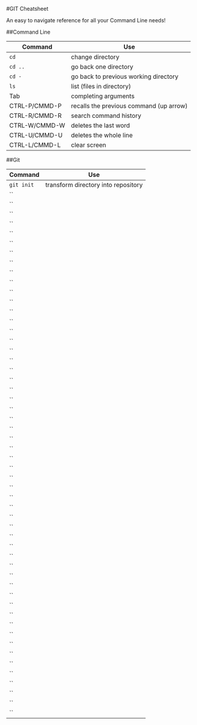 #GIT Cheatsheet

An easy to navigate reference for all your Command Line needs!

##Command Line

| Command 			|	Use 										|
|-------------------|-----------------------------------------------|
| `cd`				|	change directory 							|
| `cd ..` 			| 	go back one directory 						|
| `cd - `			| 	go back to previous working directory 		|
| `ls`				|	list (files in directory) 					|
| Tab				|	completing arguments 						|
| CTRL-P/CMMD-P		|	recalls the previous command  (up arrow) 	|
| CTRL-R/CMMD-R 	|	search command history 						|
| CTRL-W/CMMD-W 	|	deletes the last word						|
| CTRL-U/CMMD-U 	|	deletes the whole line 						|
| CTRL-L/CMMD-L		|	clear screen 								|

##Git

| Command 			|	Use 										|
|-------------------|-----------------------------------------------|
| `git init`		|	transform directory into repository			|
| `` 		| 	|
| ``		| 	|
| ``		|	|
| ``		|	|
| ``		|	|
| ``		|	|
| ``		|	|
| ``		|	|
| ``		|	|
| `` 		| 	|
| ``		| 	|
| ``		|	|
| ``		|	|
| ``		|	|
| ``		|	|
| ``		|	|
| ``		|	|
| ``		|	|
| `` 		| 	|
| ``		| 	|
| ``		|	|
| ``		|	|
| ``		|	|
| ``		|	|
| ``		|	|
| ``		|	|
| ``		|	|
| `` 		| 	|
| ``		| 	|
| ``		|	|
| ``		|	|
| ``		|	|
| ``		|	|
| ``		|	|
| ``		|	|
| ``		|	|
| `` 		| 	|
| ``		| 	|
| ``		|	|
| ``		|	|
| ``		|	|
| ``		|	|
| ``		|	|
| ``		|	|
| ``		|	|
| `` 		| 	|
| ``		| 	|
| ``		|	|
| ``		|	|
| ``		|	|
| ``		|	|
| ``		|	|
| ``		|	|
| ``		|	|